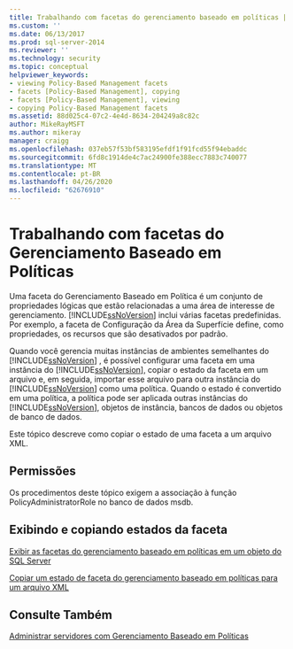 ```yaml
---
title: Trabalhando com facetas do gerenciamento baseado em políticas | Microsoft Docs
ms.custom: ''
ms.date: 06/13/2017
ms.prod: sql-server-2014
ms.reviewer: ''
ms.technology: security
ms.topic: conceptual
helpviewer_keywords:
- viewing Policy-Based Management facets
- facets [Policy-Based Management], copying
- facets [Policy-Based Management], viewing
- copying Policy-Based Management facets
ms.assetid: 88d025c4-07c2-4e4d-8634-204249a8c82c
author: MikeRayMSFT
ms.author: mikeray
manager: craigg
ms.openlocfilehash: 037eb57f53bf583195efdf1f91fcd55f94ebaddc
ms.sourcegitcommit: 6fd8c1914de4c7ac24900fe388ecc7883c740077
ms.translationtype: MT
ms.contentlocale: pt-BR
ms.lasthandoff: 04/26/2020
ms.locfileid: "62676910"
---
```

# <a name="working-with-policy-based-management-facets"></a>Trabalhando com facetas do Gerenciamento Baseado em Políticas
  Uma faceta do Gerenciamento Baseado em Política é um conjunto de propriedades lógicas que estão relacionadas a uma área de interesse de gerenciamento. [!INCLUDE[ssNoVersion](../../includes/ssnoversion-md.md)] inclui várias facetas predefinidas. Por exemplo, a faceta de Configuração da Área da Superfície define, como propriedades, os recursos que são desativados por padrão.  
  
 Quando você gerencia muitas instâncias de ambientes semelhantes do [!INCLUDE[ssNoVersion](../../includes/ssnoversion-md.md)] , é possível configurar uma faceta em uma instância do [!INCLUDE[ssNoVersion](../../includes/ssnoversion-md.md)], copiar o estado da faceta em um arquivo e, em seguida, importar esse arquivo para outra instância do [!INCLUDE[ssNoVersion](../../includes/ssnoversion-md.md)] como uma política. Quando o estado é convertido em uma política, a política pode ser aplicada outras instâncias do [!INCLUDE[ssNoVersion](../../includes/ssnoversion-md.md)], objetos de instância, bancos de dados ou objetos de banco de dados.  
  
 Este tópico descreve como copiar o estado de uma faceta a um arquivo XML.  
  
##  <a name="permissions"></a><a name="BeforeYouBegin"></a> Permissões  
 Os procedimentos deste tópico exigem a associação à função PolicyAdministratorRole no banco de dados msdb.  
  
## <a name="viewing-and-copying-facet-states"></a>Exibindo e copiando estados da faceta  
 [Exibir as facetas do gerenciamento baseado em políticas em um objeto do SQL Server](view-the-policy-based-management-facets-on-a-sql-server-object.md)  
  
 [Copiar um estado de faceta do gerenciamento baseado em políticas para um arquivo XML](copy-a-policy-based-management-facet-state-to-an-xml-file.md)  
  
## <a name="see-also"></a>Consulte Também  
 [Administrar servidores com Gerenciamento Baseado em Políticas](administer-servers-by-using-policy-based-management.md)  
  
  

